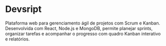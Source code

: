# Devsript
Plataforma web para gerenciamento ágil de projetos com Scrum e Kanban. Desenvolvida com React, Node.js e MongoDB, permite planejar sprints, organizar tarefas e acompanhar o progresso com quadro Kanban interativo e relatórios.
